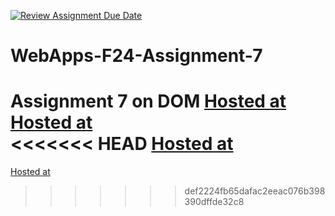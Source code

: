 [![Review Assignment Due Date](https://classroom.github.com/assets/deadline-readme-button-22041afd0340ce965d47ae6ef1cefeee28c7c493a6346c4f15d667ab976d596c.svg)](https://classroom.github.com/a/NPDM3uFp)
# WebApps-F24-Assignment-7
Assignment 7 on DOM
[Hosted at](https://44-563-webapps-f24.github.io/44563-webapps-f24-assignment7-s575776/Safari.html)<br>
[Hosted at](https://44-563-webapps-f24.github.io/44563-webapps-f24-assignment7-s575776/precision.html)<br>
<<<<<<< HEAD
[Hosted at](https://44-563-webapps-f24.github.io/44563-webapps-f24-assignment7-s575776/divlist.html)
=======
[Hosted at](https://44-563-webapps-f24.github.io/44563-webapps-f24-assignment7-s575776/divlist.html)
>>>>>>> def2224fb65dafac2eeac076b398390dffde32c8
